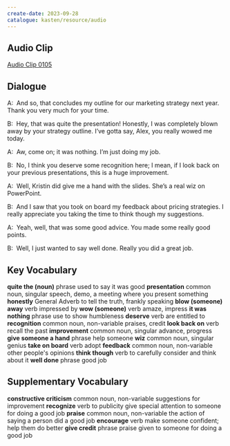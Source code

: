 ```yaml
---
create-date: 2023-09-28
catalogue: kasten/resource/audio
---
```


## Audio Clip
[Audio Clip 0105](https://archive.org/download/englishpod_all/englishpod_0105dg.mp3)

## Dialogue
A:  And so, that concludes my outline for our marketing strategy next year. Thank you very much for your time.

B:  Hey, that was quite the presentation!  Honestly, I was completely blown away by your strategy outline.  I’ve gotta say, Alex, you really wowed me today.

A:  Aw, come on; it was nothing.  I’m just doing my job.

B:  No, I think you deserve some recognition here; I mean, if I look back on your previous presentations, this is a huge improvement.

A:  Well, Kristin did give me a hand with the slides.  She’s a real wiz on PowerPoint.

B:  And I saw that you took on board my feedback about pricing strategies.  I really appreciate you taking the time to think though my suggestions.

A:  Yeah, well, that was some good advice.  You made some really good points.

B:  Well, I just wanted to say well done.  Really you did a great job.

## Key Vocabulary
**quite the (noun)**       phrase                      used to say it was good
**presentation**           common noun, singular       speech, demo, a meeting where you present something
**honestly**               General Adverb              to tell the truth, frankly speaking
**blow  (someone) away**   verb                        impressed by
**wow (someone)**          verb                        amaze, impress
**it was nothing**         phrase                      use to show humbleness
**deserve**                verb                        are entitled to
**recognition**            common noun, non-variable   praises, credit
**look back on**           verb                        recall the past
**improvement**            common noun, singular       advance, progress
**give someone a hand**    phrase                      help someone
**wiz**                    common noun, singular       genius
**take on board**          verb                        adopt
**feedback**               common noun, non-variable   other people's opinions
**think though**           verb                        to carefully consider and think about it
**well done**              phrase                      good job

## Supplementary Vocabulary
**constructive criticism**   common noun, non-variable   suggestions for improvement
**recognize**                verb                        to publicity give special attention to someone for doing a good job
**praise**                   common noun, non-variable   the action of saying a person did a good job
**encourage**                verb                        make someone confident; help them do better
**give credit**              phrase                      praise given to someone for doing a good job
